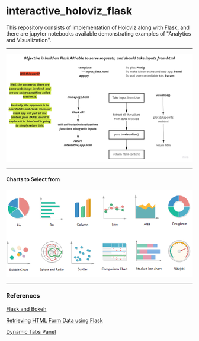 # interactive_holoviz_flask

This repository consists of implementation of Holoviz along with Flask, and there are jupyter notebooks available demonstrating examples of "Analytics and Visualization".

----
![](https://github.com/cryptf0x/interactive_holoviz_flask/blob/79f60664ef2a3bf19a8b618a3acaf4b34fc8bb7c/images/Design.jpg)

----

#### Charts to Select from
![](https://github.com/cryptf0x/interactive_holoviz_flask/blob/2581437fa72b9a9f42e9dfd9855198c14481898c/Pie%20Charts.png)

----

### References

[Flask and Bokeh](https://github.com/holoviz/holoviews/tree/master/examples/gallery/apps/flask)

[Retrieving HTML Form Data using Flask](https://www.geeksforgeeks.org/retrieving-html-from-data-using-flask/)

[Dynamic Tabs Panel](https://panel.holoviz.org/gallery/layout/dynamic_tabs.html)
